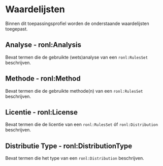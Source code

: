 # Waardelijsten

Binnen dit toepassingsprofiel worden de onderstaande waardelijsten toegepast.

## Analyse - ronl:Analysis

Bevat termen die de gebruikte (wets)analyse van een `ronl:RulesSet` beschrijven.

## Methode - ronl:Method

Bevat termen die de gebruikte methode(n) van een `ronl:RulesSet` beschrijven.

## Licentie - ronl:License

Bevat termen die de licentie van een `ronl:RulesSet` óf `ronl:Distribution` beschrijven.

## Distributie Type - ronl:DistributionType

Bevat termen die het type van een `ronl:Distribution` beschrijven.